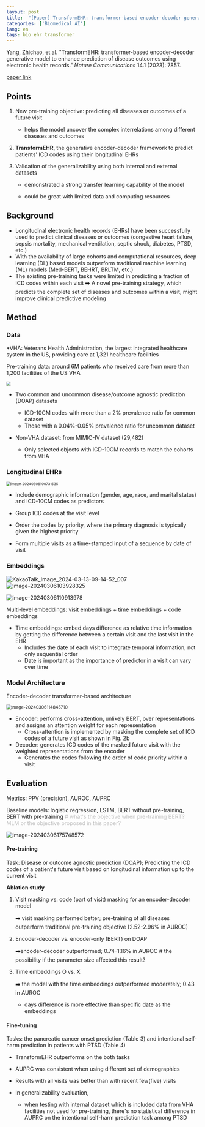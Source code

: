 ```yaml
---
layout: post
title:  "[Paper] TransformEHR: transformer-based encoder-decoder generative model to enhance prediction of disease outcomes using electronic health records (2023)"
categories: ['Biomedical AI']
lang: en
tags: bio ehr transformer
---
```


Yang, Zhichao, et al. "TransformEHR: transformer-based encoder-decoder generative model to enhance prediction of disease outcomes using electronic health records." *Nature Communications* 14.1 (2023): 7857.

[paper link](https://www.nature.com/articles/s41467-023-43715-z)



## Points

1. New pre-training objective: predicting all diseases or outcomes of a future visit

   * helps the model uncover the complex interrelations among different diseases and outcomes

2. **TransformEHR**, the generative encoder-decoder framework to predict patients' ICD codes using their longitudinal EHRs

3. Validation of the generalizability using both internal and external datasets

   * demonstrated a strong transfer learning capability of the model

   * could be great with limited data and computing resources

     

## Background

* Longitudinal electronic health records (EHRs) have been successfully used to predict clinical diseases or outcomes (congestive heart failure, sepsis mortality, mechanical ventilation, septic shock, diabetes, PTSD, etc.)
* With the availability of large cohorts and computational resources, deep learning (DL) based models outperform traditional machine learning (ML) models (Med-BERT, BEHRT, BRLTM, etc.)
* The existing pre-training tasks were limited in predicting a fraction of ICD codes within each visit :arrow_right: A novel pre-training strategy, which predicts the complete set of diseases and outcomes within a visit, might improve clinical predictive modeling 



## Method

### Data

*VHA: Veterans Health Administration, the largest integrated healthcare system in the US, providing care at 1,321 healthcare facilities

Pre-training data: around 6M patients who received care from more than 1,200 facilities of the US VHA 

<img src="https://github.com/alatteaday/alatteaday.github.io/blob/gh-pages/_images/2024-02-15-transformehr/table1.png?raw=true" style="zoom: 67%;" />

* Two common and uncommon disease/outcome agnostic prediction (DOAP) datasets

  * ICD-10CM codes with more than a 2% prevalence ratio for common dataset
  * Those with a 0.04%-0.05% prevalence ratio for uncommon dataset

* Non-VHA dataset: from MIMIC-IV dataset (29,482)

  * Only selected objects with ICD-10CM records to match the cohorts from VHA

    

### Longitudinal EHRs

<img src="https://github.com/alatteaday/alatteaday.github.io/blob/gh-pages/_images/2024-02-15-transformehr/fig1.png?raw=true" alt="image-20240306100731535" style="zoom:67%;" />

* Include demographic information (gender, age, race, and marital status) and ICD-10CM codes as predictors

* Group ICD codes at the visit level

* Order the codes by priority, where the primary diagnosis is typically given the highest priority

* Form multiple visits as a time-stamped input of a sequence by date of visit

  

### Embeddings

![KakaoTalk_Image_2024-03-13-09-14-52_007](file:///Users/jiyun/Documents/Gitlog/alatteaday.github.io/_images/2024-02-15-transformehr/KakaoTalk_Image_2024-03-13-09-14-52_007.png)<img src="https://github.com/alatteaday/alatteaday.github.io/blob/gh-pages/_images/2024-02-15-transformehr/fig2.png?raw=true" alt="image-20240306103928325"  />

![image-20240306110913978](https://github.com/alatteaday/alatteaday.github.io/blob/gh-pages/_images/2024-02-15-transformehr/code_embeds1.png?raw=true)

Multi-level embeddings: visit embeddings + time embeddings + code embeddings

* Time embeddings: embed days difference as relative time information by getting the difference between a certain visit and the last visit in the EHR
  * Includes the date of each visit to integrate temporal information, not only sequential order
  * Date is important as the importance of predictor in a visit can vary over time




### Model Architecture

Encoder-decoder transformer-based architecture

<img src="https://github.com/alatteaday/alatteaday.github.io/blob/gh-pages/_images/2024-02-15-transformehr/fig3.png?raw=true" alt="image-20240306114845710" style="zoom:80%;" />

* Encoder: performs cross-attention, unlikely BERT, over representations and assigns an attention weight for each representation
  * Cross-attention is implemented by masking the complete set of ICD codes of a future visit as shown in Fig. 2b
* Decoder: generates ICD codes of the masked future visit with the weighted representations from the encoder
  * Generates the codes following the order of code priority within a visit



## Evaluation

Metrics: PPV (precision), AUROC, AUPRC

Baseline models: logistic regression, LSTM, BERT without pre-training, BERT with pre-training    <span style= "color:silver;"> # what's the objective when pre-training BERT? MLM or the objective proposed in this paper? </span>

![image-20240306175748572](https://github.com/alatteaday/alatteaday.github.io/blob/gh-pages/_images/2024-02-15-transformehr/table2_3_4.png?raw=true)

#### Pre-training

Task: Disease or outcome agnostic prediction (DOAP); Predicting the ICD codes of a patient's future visit based on longitudinal information up to the current visit

**Ablation study**

1. Visit masking vs. code (part of visit) masking for an encoder-decoder model

   :arrow_right: visit masking performed better; pre-training of all diseases outperform traditional pre-training objective (2.52-2.96% in AUROC)

2. Encoder-decoder vs. encoder-only (BERT) on DOAP	

   :arrow_right: ​encoder-decoder outperformed; 0.74-1.16% in AUROC      # the possibility if the parameter size affected this result? 

3. Time embeddings O vs. X

   :arrow_right: the model with the time embeddings outperformed moderately; 0.43 in AUROC	

   	* days difference is more effective than specific date as the embeddings 



#### Fine-tuning

Tasks: the pancreatic cancer onset prediction (Table 3) and intentional self-harm prediction in patients with PTSD (Table 4) 

* TransformEHR outperforms on the both tasks
* AUPRC was consistent when using different set of demographics

* Results with all visits was better than with recent few(five) visits
* In generalizability evaluation, 
  * when testing with internal dataset which is included data from VHA facilities not used for pre-training, there's no statistical difference in AUPRC on the intentional self-harm prediction task among PTSD
